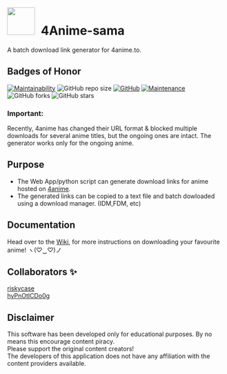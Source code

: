 # <img src = "https://i.imgur.com/7O4EQxM.png" width="64">&ensp;4Anime-sama
A batch download link generator for 4anime.to.

## Badges of Honor
[![Maintainability](https://api.codeclimate.com/v1/badges/9b40b905b63866b29a18/maintainability)](https://codeclimate.com/github/hyPnOtICDo0g/4Anime-sama/maintainability)
![GitHub repo size](https://img.shields.io/github/repo-size/hyPnOtICDo0g/4Anime-sama)
[![GitHub](https://img.shields.io/github/license/hyPnOtICDo0g/4Anime-sama)](https://github.com/hyPnOtICDo0g/4Anime-sama/blob/master/LICENSE)
[![Maintenance](https://img.shields.io/badge/Maintained%3F-yes-green.svg)](https://github.com/hyPnOtICDo0g/4Anime-sama/graphs/commit-activity)
![GitHub forks](https://img.shields.io/github/forks/hyPnOtICDo0g/4Anime-sama?style=social)
![GitHub stars](https://img.shields.io/github/stars/hyPnOtICDo0g/4Anime-sama?style=social)

### Important:

Recently, 4anime has changed their URL format & blocked multiple downloads for several anime titles, but the ongoing ones are intact. The generator works only for the ongoing anime.

## Purpose

* The Web App/python script can generate download links for anime hosted on [4anime](https://4anime.to/).
* The generated links can be copied to a text file and batch dowloaded using a download manager. (IDM,FDM, etc)

## Documentation
 Head over to the [Wiki](https://github.com/hyPnOtICDo0g/4Anime-sama/wiki), for more instructions on downloading your favourite anime! ヽ(♡‿♡)ノ

## Collaborators ✨
[riskycase](https://github.com/riskycase)  
[hyPnOtICDo0g](https://github.com/hyPnOtICDo0g)

## Disclaimer
This software has been developed only for educational purposes. By no means this encourage content piracy.  
Please support the original content creators!  
The developers of this application does not have any affiliation with the content providers available.

